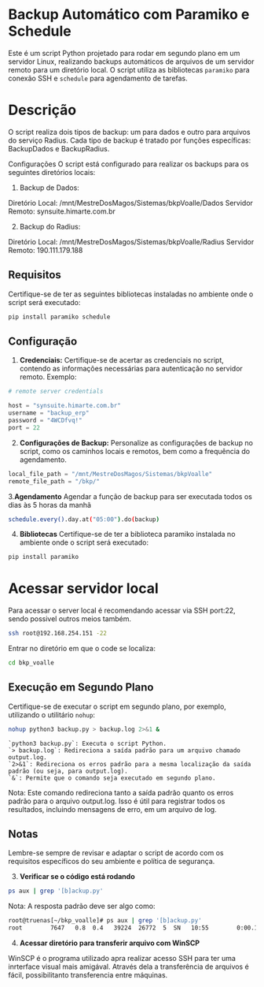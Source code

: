# Backup Automático com Paramiko e Schedule

Este é um script Python projetado para rodar em segundo plano em um servidor Linux, realizando backups automáticos de arquivos de um servidor remoto para um diretório local. O script utiliza as bibliotecas `paramiko` para conexão SSH e `schedule` para agendamento de tarefas.

# Descrição
O script realiza dois tipos de backup: um para dados e outro para arquivos do serviço Radius. Cada tipo de backup é tratado por funções específicas: BackupDados e BackupRadius.

Configurações
O script está configurado para realizar os backups para os seguintes diretórios locais:

1. Backup de Dados:

Diretório Local: /mnt/MestreDosMagos/Sistemas/bkpVoalle/Dados
Servidor Remoto: synsuite.himarte.com.br

2. Backup do Radius:

Diretório Local: /mnt/MestreDosMagos/Sistemas/bkpVoalle/Radius
Servidor Remoto: 190.111.179.188

## Requisitos

Certifique-se de ter as seguintes bibliotecas instaladas no ambiente onde o script será executado:

```bash
pip install paramiko schedule
```

## Configuração

1. **Credenciais:**
   Certifique-se de acertar as credenciais no script, contendo as informações necessárias para autenticação no servidor remoto. Exemplo:

```python
# remote server credentials

host = "synsuite.himarte.com.br"
username = "backup_erp"
password = "4WCDfvq!"
port = 22
```

2. **Configurações de Backup:**
Personalize as configurações de backup no script, como os caminhos locais e remotos, bem como a frequência do agendamento.

 ```python
 local_file_path = "/mnt/MestreDosMagos/Sistemas/bkpVoalle"
 remote_file_path = "/bkp/"
 ```

3.**Agendamento**
Agendar a função de backup para ser executada todos os dias às 5 horas da manhã

```bash
schedule.every().day.at("05:00").do(backup)
```

4. **Bibliotecas**
Certifique-se de ter a biblioteca paramiko instalada no ambiente onde o script será executado:

```bash
pip install paramiko
```
# Acessar servidor local

Para acessar o server local é recomendando acessar via SSH port:22, sendo possivel outros meios também.

```bash
ssh root@192.168.254.151 -22
```

Entrar no diretório em que o code se localiza:
```bash
cd bkp_voalle
```

## Execução em Segundo Plano

Certifique-se de executar o script em segundo plano, por exemplo, utilizando o utilitário `nohup`:

```bash
nohup python3 backup.py > backup.log 2>&1 &
```

    `python3 backup.py`: Executa o script Python.
    `> backup.log`: Redireciona a saída padrão para um arquivo chamado output.log.
    `2>&1`: Redireciona os erros padrão para a mesma localização da saída padrão (ou seja, para output.log).
    `&`: Permite que o comando seja executado em segundo plano.

Nota: Este comando redireciona tanto a saída padrão quanto os erros padrão para o arquivo output.log. Isso é útil para registrar todos os resultados, incluindo mensagens de erro, em um arquivo de log.

## Notas

Lembre-se sempre de revisar e adaptar o script de acordo com os requisitos específicos do seu ambiente e política de segurança.

3. **Verificar se o código está rodando**

```bash
ps aux | grep '[b]ackup.py'
```

Nota: A resposta padrão deve ser algo como:

```bash
root@truenas[~/bkp_voalle]# ps aux | grep '[b]ackup.py'
root        7647   0.8  0.4   39224  26772  5  SN   10:55        0:00.12 python3 backup.py (python3.9)
```

4. **Acessar diretório para transferir arquivo com WinSCP**

WinSCP é o programa utilizado apra realizar acesso SSH para ter uma inrterface visual mais amigával. Através dela a transferência de arquivos é fácil, possibilitanto transferencia entre máquinas.
